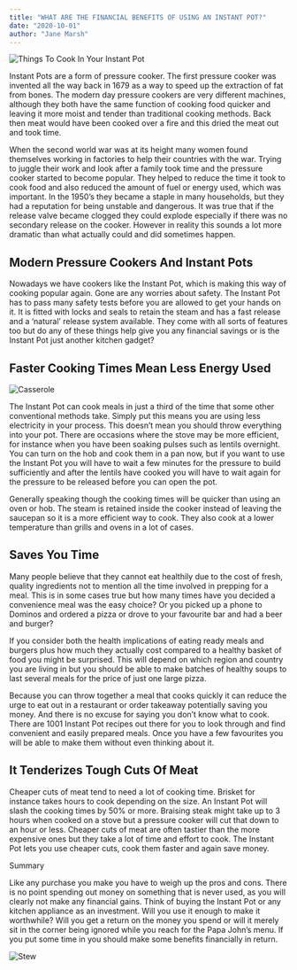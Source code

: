```yaml
---
title: "WHAT ARE THE FINANCIAL BENEFITS OF USING AN INSTANT POT?"
date: "2020-10-01"
author: "Jane Marsh"
---
```

![Things To Cook In Your Instant Pot](https://artofhealthyliving.com/wp-content/uploads/2020/09/things-to-cook-in-your-instant-pot.jpg)

Instant Pots are a form of pressure cooker. The first pressure cooker was invented all the way back in 1679 as a way to speed up the extraction of fat from bones. The modern day pressure cookers are very different machines, although they both have the same function of cooking food quicker and leaving it more moist and tender than traditional cooking methods. Back then meat would have been cooked over a fire and this dried the meat out and took time.

When the second world war was at its height many women found themselves working in factories to help their countries with the war. Trying to juggle their work and look after a family took time and the pressure cooker started to become popular. They helped to reduce the time it took to cook food and also reduced the amount of fuel or energy used, which was important. In the 1950’s they became a staple in many households, but they had a reputation for being unstable and dangerous. It was true that if the release valve became clogged they could explode especially if there was no secondary release on the cooker. However in reality this sounds a lot more dramatic than what actually could and did sometimes happen.

## Modern Pressure Cookers And Instant Pots

Nowadays we have cookers like the Instant Pot, which is making this way of cooking popular again. Gone are any worries about safety. The Instant Pot has to pass many safety tests before you are allowed to get your hands on it. It is fitted with locks and seals to retain the steam and has a fast release and a ‘natural’ release system available. They come with all sorts of features too but do any of these things help give you any financial savings or is the Instant Pot just another kitchen gadget?

## Faster Cooking Times Mean Less Energy Used

![Casserole](https://artofhealthyliving.com/wp-content/uploads/2020/10/casserole.jpg)

The Instant Pot can cook meals in just a third of the time that some other conventional methods take. Simply put this means you are using less electricity in your process. This doesn’t mean you should throw everything into your pot. There are occasions where the stove may be more efficient, for instance when you have been soaking pulses such as lentils overnight. You can turn on the hob and cook them in a pan now, but if you want to use the Instant Pot you will have to wait a few minutes for the pressure to build sufficiently and after the lentils have cooked you will have to wait again for the pressure to be released before you can open the pot.

Generally speaking though the cooking times will be quicker than using an oven or hob. The steam is retained inside the cooker instead of leaving the saucepan so it is a more efficient way to cook. They also cook at a lower temperature than grills and ovens in a lot of cases.

## Saves You Time

Many people believe that they cannot eat healthily due to the cost of fresh, quality ingredients not to mention all the time involved in prepping for a meal. This is in some cases true but how many times have you decided a convenience meal was the easy choice? Or you picked up a phone to Dominos and ordered a pizza or drove to your favourite bar and had a beer and burger?

If you consider both the health implications of eating ready meals and burgers plus how much they actually cost compared to a healthy basket of food you might be surprised. This will depend on which region and country you are living in but you should be able to make batches of healthy soups to last several meals for the price of just one large pizza.

Because you can throw together a meal that cooks quickly it can reduce the urge to eat out in a restaurant or order takeaway potentially saving you money. And there is no excuse for saying you don’t know what to cook. There are 1001 Instant Pot recipes out there for you to look through and find convenient and easily prepared meals. Once you have a few favourites you will be able to make them without even thinking about it.

## It Tenderizes Tough Cuts Of Meat

Cheaper cuts of meat tend to need a lot of cooking time. Brisket for instance takes hours to cook depending on the size. An Instant Pot will slash the cooking times by 50% or more. Braising steak might take up to 3 hours when cooked on a stove but a pressure cooker will cut that down to an hour or less. Cheaper cuts of meat are often tastier than the more expensive ones but they take a lot of time and effort to cook. The Instant Pot lets you use cheaper cuts, cook them faster and again save money.

Summary

Like any purchase you make you have to weigh up the pros and cons. There is no point spending out money on something that is never used, as you will clearly not make any financial gains. Think of buying the Instant Pot or any kitchen appliance as an investment. Will you use it enough to make it worthwhile? Will you get a return on the money you spend or will it merely sit in the corner being ignored while you reach for the Papa John’s menu. If you put some time in you should make some benefits financially in return.

![Stew](https://artofhealthyliving.com/wp-content/uploads/2020/10/stew.jpg)
